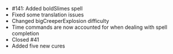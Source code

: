 - #141: Added boldSlimes spell
- Fixed some translation issues
- Changed bigCreeperExplosion difficulty
- Time commands are now accounted for when dealing with spell completion
- Closed #41
- Added five new cures